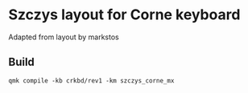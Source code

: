 # Szczys layout for Corne keyboard

Adapted from layout by markstos

## Build

```
qmk compile -kb crkbd/rev1 -km szczys_corne_mx
```
